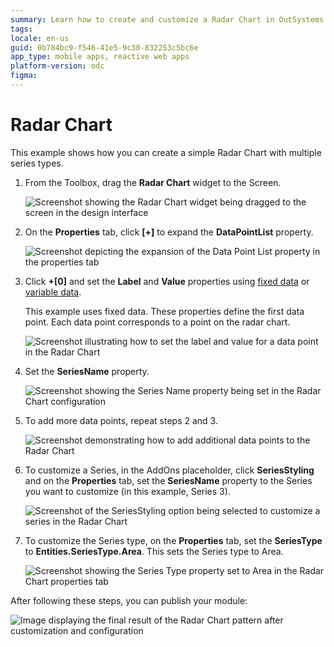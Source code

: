 ```yaml
---
summary: Learn how to create and customize a Radar Chart in OutSystems Developer Cloud (ODC) using multiple series types and data points.
tags:
locale: en-us
guid: 0b784bc9-f546-41e5-9c30-832253c5bc6e
app_type: mobile apps, reactive web apps
platform-version: odc
figma:
---
```

# Radar Chart

This example shows how you can create a simple Radar Chart with multiple series types.

1. From the Toolbox, drag the **Radar Chart** widget to the Screen.

    ![Screenshot showing the Radar Chart widget being dragged to the screen in the design interface](images/chartradardrag-ss.png "Dragging the Radar Chart Widget")

1. On the **Properties** tab, click **[+]** to expand the **DataPointList** property.

    ![Screenshot depicting the expansion of the Data Point List property in the properties tab](images/chartradar-expand-ss.png "Expanding the Data Point List Property")

1. Click **+[0]** and set the **Label** and **Value** properties using [fixed data](data.md#populate-your-chart-with-fixed-data) or [variable data](data.md#populate-your-chart-with-variable-data).

    This example uses fixed data. These properties define the first data point. Each data point corresponds to a point on the radar chart.  

    ![Screenshot illustrating how to set the label and value for a data point in the Radar Chart](images/chartradar-datapoint-ss.png "Setting a Data Point")

1. Set the **SeriesName** property.

    ![Screenshot showing the Series Name property being set in the Radar Chart configuration](images/chartradar-seriesname-ss.png "Setting the Series Name")

1. To add more data points, repeat steps 2 and 3. 

    ![Screenshot demonstrating how to add additional data points to the Radar Chart](images/chartradar-extra-datapoints-ss.png "Adding More Data Points")

1. To customize a Series, in the AddOns placeholder, click **SeriesStyling** and on the **Properties** tab, set the **SeriesName** property to the Series you want to customize (in this example, Series 3).

    ![Screenshot of the SeriesStyling option being selected to customize a series in the Radar Chart](images/chartradar-customize-series-ss.png "Customizing the Series")

1. To customize the Series type, on the **Properties** tab, set the **SeriesType** to **Entities.SeriesType.Area**. This sets the Series type to Area.  

    ![Screenshot showing the Series Type property set to Area in the Radar Chart properties tab](images/chartradar-series-type-ss.png "Setting the Series Type")

After following these steps, you can publish your module:

![Image displaying the final result of the Radar Chart pattern after customization and configuration](images/chartradar-result.png "Final Radar Chart Pattern Result")
